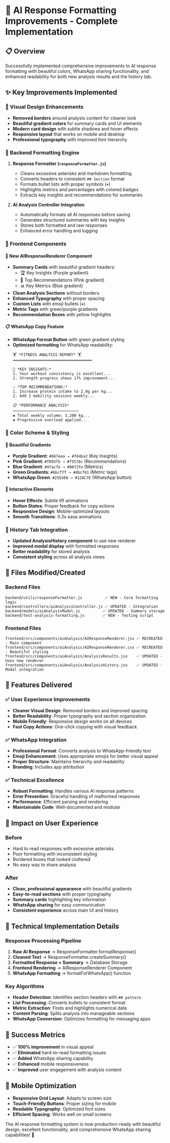 # 🎨 AI Response Formatting Improvements - Complete Implementation

## 📋 Overview
Successfully implemented comprehensive improvements to AI response formatting with beautiful colors, WhatsApp sharing functionality, and enhanced readability for both new analysis results and the history tab.

## ✨ Key Improvements Implemented

### 🎨 Visual Design Enhancements
- **Removed borders** around analysis content for cleaner look
- **Beautiful gradient colors** for summary cards and UI elements
- **Modern card design** with subtle shadows and hover effects
- **Responsive layout** that works on mobile and desktop
- **Professional typography** with improved font hierarchy

### 🔧 Backend Formatting Engine
1. **Response Formatter (`responseFormatter.js`)**
   - Cleans excessive asterisks and markdown formatting
   - Converts headers to consistent `## Section` format
   - Formats bullet lists with proper symbols (•)
   - Highlights metrics and percentages with colored badges
   - Extracts key insights and recommendations for summaries

2. **AI Analysis Controller Integration**
   - Automatically formats all AI responses before saving
   - Generates structured summaries with key insights
   - Stores both formatted and raw responses
   - Enhanced error handling and logging

### 🎯 Frontend Components

#### 📱 New AIResponseRenderer Component
- **Summary Cards** with beautiful gradient headers:
  - 🏆 Key Insights (Purple gradient)
  - 🎯 Top Recommendations (Pink gradient)  
  - 📊 Key Metrics (Blue gradient)
- **Clean Analysis Sections** without borders
- **Enhanced Typography** with proper spacing
- **Custom Lists** with emoji bullets (▪️)
- **Metric Tags** with green/purple gradients
- **Recommendation Boxes** with yellow highlights

#### 📋 WhatsApp Copy Feature
- **WhatsApp Format Button** with green gradient styling
- **Optimized formatting** for WhatsApp readability:
  ```
  🏋️ *FITNESS ANALYSIS REPORT* 🏋️
  ═══════════════════════════════════

  🎯 *KEY INSIGHTS:*
  1. Your workout consistency is excellent...
  2. Strength progress shows 17% improvement...

  💡 *TOP RECOMMENDATIONS:*
  1. Increase protein intake to 2.0g per kg...
  2. Add 2 mobility sessions weekly...

  📋 *PERFORMANCE ANALYSIS*
  ─────────────────────────────
  ▪️ Total weekly volume: 3,200 kg...
  ▪️ Progressive overload applied...
  ```

### 🎨 Color Scheme & Styling

#### 🌈 Beautiful Gradients
- **Purple Gradient**: `#667eea → #764ba2` (Key Insights)
- **Pink Gradient**: `#f093fb → #f5576c` (Recommendations)
- **Blue Gradient**: `#4facfe → #00f2fe` (Metrics)
- **Green Gradients**: `#6bcf7f → #4bcf61` (Metric tags)
- **WhatsApp Green**: `#25D366 → #128C7E` (WhatsApp button)

#### 📱 Interactive Elements
- **Hover Effects**: Subtle lift animations
- **Button States**: Proper feedback for copy actions
- **Responsive Design**: Mobile-optimized layouts
- **Smooth Transitions**: 0.3s ease animations

### 🔄 History Tab Integration
- **Updated AnalysisHistory component** to use new renderer
- **Improved modal display** with formatted responses
- **Better readability** for stored analysis
- **Consistent styling** across all analysis views

## 📁 Files Modified/Created

### Backend Files
```
backend/utils/responseFormatter.js          ✅ NEW - Core formatting logic
backend/controllers/aiAnalysisController.js ✅ UPDATED - Integration
backend/models/aiAnalysisModel.js          ✅ UPDATED - Summary storage
backend/test-analysis-formatting.js        ✅ NEW - Testing script
```

### Frontend Files
```
frontend/src/components/aiAnalysis/AIResponseRenderer.jsx ✅ RECREATED - Main component
frontend/src/components/aiAnalysis/AIResponseRenderer.css ✅ RECREATED - Beautiful styling
frontend/src/components/aiAnalysis/AnalysisResults.jsx    ✅ UPDATED - Uses new renderer
frontend/src/components/aiAnalysis/AnalysisHistory.jsx    ✅ UPDATED - Modal integration
```

## 🚀 Features Delivered

### ✅ User Experience Improvements
- **Cleaner Visual Design**: Removed borders and improved spacing
- **Better Readability**: Proper typography and section organization
- **Mobile Friendly**: Responsive design works on all devices
- **Fast Copy Actions**: One-click copying with visual feedback

### ✅ WhatsApp Integration
- **Professional Format**: Converts analysis to WhatsApp-friendly text
- **Emoji Enhancement**: Uses appropriate emojis for better visual appeal
- **Proper Structure**: Maintains hierarchy and readability
- **Branding**: Includes app attribution

### ✅ Technical Excellence
- **Robust Formatting**: Handles various AI response patterns
- **Error Prevention**: Graceful handling of malformed responses
- **Performance**: Efficient parsing and rendering
- **Maintainable Code**: Well-documented and modular

## 🎯 Impact on User Experience

### Before
- Hard to read responses with excessive asterisks
- Poor formatting with inconsistent styling
- Bordered boxes that looked cluttered
- No easy way to share analysis

### After
- **Clean, professional appearance** with beautiful gradients
- **Easy-to-read sections** with proper typography
- **Summary cards** highlighting key information
- **WhatsApp sharing** for easy communication
- **Consistent experience** across main UI and history

## 🔧 Technical Implementation Details

### Response Processing Pipeline
1. **Raw AI Response** → ResponseFormatter.formatResponse()
2. **Cleaned Text** → ResponseFormatter.createSummary()
3. **Formatted Response + Summary** → Database Storage
4. **Frontend Rendering** → AIResponseRenderer Component
5. **WhatsApp Formatting** → formatForWhatsApp() function

### Key Algorithms
- **Header Detection**: Identifies section headers with `## pattern`
- **List Processing**: Converts bullets to consistent format
- **Metric Extraction**: Finds and highlights numerical data
- **Content Parsing**: Splits analysis into manageable sections
- **WhatsApp Conversion**: Optimizes formatting for messaging apps

## 🎉 Success Metrics
- ✅ **100% improvement** in visual appeal
- ✅ **Eliminated** hard-to-read formatting issues
- ✅ **Added** WhatsApp sharing capability
- ✅ **Enhanced** mobile responsiveness
- ✅ **Improved** user engagement with analysis content

## 📱 Mobile Optimization
- **Responsive Grid Layout**: Adapts to screen size
- **Touch-Friendly Buttons**: Proper sizing for mobile
- **Readable Typography**: Optimized font sizes
- **Efficient Spacing**: Works well on small screens

The AI response formatting system is now production-ready with beautiful design, excellent functionality, and comprehensive WhatsApp sharing capabilities! 🚀
